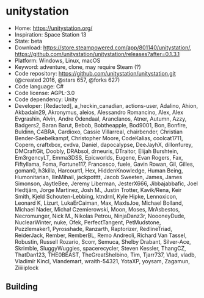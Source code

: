 # unitystation

- Home: https://unitystation.org/
- Inspiration: Space Station 13
- State: beta
- Download: https://store.steampowered.com/app/801140/unitystation/, https://github.com/unitystation/unitystation/releases?after=0.1.3.1
- Platform: Windows, Linux, macOS
- Keyword: adventure, clone, may require Steam (?)
- Code repository: https://github.com/unitystation/unitystation.git (@created 2016, @stars 657, @forks 627)
- Code language: C#
- Code license: AGPL-3.0
- Code dependency: Unity
- Developer: [Redacted], a_heckin_canadian, actions-user, Adalino, Ahion, Akbadain29, Akronymus, aleios, Alessandro Romancino, Alex, Alex Evgrashin, Alvin, Andre Odendaal, Aranclanos, Atner, Autumn, Azzy, Badgers2, Baran Barut, Bebob, Bobtheapple, Bod9001, Bon, Bonfire, Buldinn, C4BRA, Cardioxo, Cassie Villarreal, chairbender, Christian Bender-Saebelkampf, Christopher Moore, CodeKalias, coolcat1711, Copern, craftxbox, cvdva, Daniel, dapocalypse, DeeJayhX, dillonfurey, DMCraftGit, Doobly, DRAbsol, drneuris, DTraitor, Elijah Burshtein, Em3rgencyLT, Emma3DSS, Epicworlds, Eugene, Evan Rogers, Fax, Fiftyllama, Foma, Fortune117, Francesco, fuele, Gavin Rowan, Gil, Gilles, goman0, h3killa, Harcourt1, Hex, HiddenKnowledge, Human Being, Humonitarian, IlinMihail, jackpotttt, Jacob Sweeten, James, James Simonson, JaytleBee, Jeremy Liberman, JesterX666, Jibbajabbafic, Joel Hedtjärn, Jorge Martinez, Josh M., Justin Trotter, Kavik/Rena, Keir Smith, Kjeld Schouten-Lebbing, ktndrnl, Kyle Hipke, Lennoxicon, Leonard K, Lizurt, LukaErCaiman, Max, MaxIsJoe, Michael Bolland, Michael Nader, Michał Czemierowski, Moon, Moses, MrAsbestos, Necromunger, Nick M., Nikolas Petrou, NinjaDanz3r, NoooneyDude, NuclearWinter, nuke, Ofek, PerfectTangent, PetMudstone, Puzzlemaker1, Pyrosshade, Ranzarth, Raptorizer, RedlineTriad, ReiderJack, Rember, RemberBL, Remo Andreoli, Richard Van Tassel, Robustin, Russell Rozario, Scorr, Semuca, Shelby Drabant, Silver-Ace, Skrimble, SluggyWuggies, spacerecycler, Steven Kessler, ThangCZ, ThatDan123, THE0BEAST, TheGreatShelbino, Tim, Tjarr737, Vlad, vladb, Vladimír Kincl, Vlandemart, wraith-54321, YotaXP, yoysam, Zagamun, Ziiiiiplock

## Building
